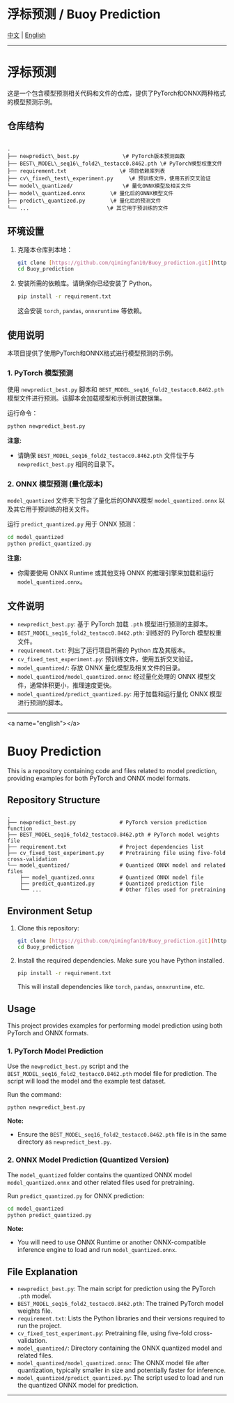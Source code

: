 # 浮标预测 / Buoy Prediction

[中文](#中文) | [English](#english)

---

<a name="中文"></a>
# 浮标预测

这是一个包含模型预测相关代码和文件的仓库，提供了PyTorch和ONNX两种格式的模型预测示例。

## 仓库结构

```

.
├── newpredict\_best.py              \# PyTorch版本预测函数
├── BEST\_MODEL\_seq16\_fold2\_testacc0.8462.pth \# PyTorch模型权重文件
├── requirement.txt                 \# 项目依赖库列表
├── cv\_fixed\_test\_experiment.py     \# 预训练文件，使用五折交叉验证
└── model\_quantized/                \# 量化ONNX模型及相关文件
├── model\_quantized.onnx        \# 量化后的ONNX模型文件
├── predict\_quantized.py        \# 量化后的预测文件
└── ...                         \# 其它用于预训练的文件

````

## 环境设置

1.  克隆本仓库到本地：
    ```bash
    git clone [https://github.com/qimingfan10/Buoy_prediction.git](https://github.com/qimingfan10/Buoy_prediction.git)
    cd Buoy_prediction
    ```
2.  安装所需的依赖库。请确保你已经安装了 Python。
    ```bash
    pip install -r requirement.txt
    ```
    这会安装 `torch`, `pandas`, `onnxruntime` 等依赖。

## 使用说明

本项目提供了使用PyTorch和ONNX格式进行模型预测的示例。

### 1. PyTorch 模型预测

使用 `newpredict_best.py` 脚本和 `BEST_MODEL_seq16_fold2_testacc0.8462.pth` 模型文件进行预测。该脚本会加载模型和示例测试数据集。

运行命令：

```bash
python newpredict_best.py
````

**注意:**

  * 请确保 `BEST_MODEL_seq16_fold2_testacc0.8462.pth` 文件位于与 `newpredict_best.py` 相同的目录下。

### 2\. ONNX 模型预测 (量化版本)

`model_quantized` 文件夹下包含了量化后的ONNX模型 `model_quantized.onnx` 以及其它用于预训练的相关文件。

运行 `predict_quantized.py` 用于 ONNX 预测：

```bash
cd model_quantized
python predict_quantized.py
```

**注意:**

  * 你需要使用 ONNX Runtime 或其他支持 ONNX 的推理引擎来加载和运行 `model_quantized.onnx`。

## 文件说明

  * `newpredict_best.py`: 基于 PyTorch 加载 `.pth` 模型进行预测的主脚本。
  * `BEST_MODEL_seq16_fold2_testacc0.8462.pth`: 训练好的 PyTorch 模型权重文件。
  * `requirement.txt`: 列出了运行项目所需的 Python 库及其版本。
  * `cv_fixed_test_experiment.py`: 预训练文件，使用五折交叉验证。
  * `model_quantized/`: 存放 ONNX 量化模型及相关文件的目录。
  * `model_quantized/model_quantized.onnx`: 经过量化处理的 ONNX 模型文件，通常体积更小，推理速度更快。
  * `model_quantized/predict_quantized.py`: 用于加载和运行量化 ONNX 模型进行预测的脚本。

-----

\<a name="english"\>\</a\>

# Buoy Prediction

This is a repository containing code and files related to model prediction, providing examples for both PyTorch and ONNX model formats.

## Repository Structure

```
.
├── newpredict_best.py              # PyTorch version prediction function
├── BEST_MODEL_seq16_fold2_testacc0.8462.pth # PyTorch model weights file
├── requirement.txt                 # Project dependencies list
├── cv_fixed_test_experiment.py     # Pretraining file using five-fold cross-validation
└── model_quantized/                # Quantized ONNX model and related files
    ├── model_quantized.onnx        # Quantized ONNX model file
    ├── predict_quantized.py        # Quantized prediction file
    └── ...                         # Other files used for pretraining
```

## Environment Setup

1.  Clone this repository:
    ```bash
    git clone [https://github.com/qimingfan10/Buoy_prediction.git](https://github.com/qimingfan10/Buoy_prediction.git)
    cd Buoy_prediction
    ```
2.  Install the required dependencies. Make sure you have Python installed.
    ```bash
    pip install -r requirement.txt
    ```
    This will install dependencies like `torch`, `pandas`, `onnxruntime`, etc.

## Usage

This project provides examples for performing model prediction using both PyTorch and ONNX formats.

### 1\. PyTorch Model Prediction

Use the `newpredict_best.py` script and the `BEST_MODEL_seq16_fold2_testacc0.8462.pth` model file for prediction. The script will load the model and the example test dataset.

Run the command:

```bash
python newpredict_best.py
```

**Note:**

  * Ensure the `BEST_MODEL_seq16_fold2_testacc0.8462.pth` file is in the same directory as `newpredict_best.py`.

### 2\. ONNX Model Prediction (Quantized Version)

The `model_quantized` folder contains the quantized ONNX model `model_quantized.onnx` and other related files used for pretraining.

Run `predict_quantized.py` for ONNX prediction:

```bash
cd model_quantized
python predict_quantized.py
```

**Note:**

  * You will need to use ONNX Runtime or another ONNX-compatible inference engine to load and run `model_quantized.onnx`.

## File Explanation

  * `newpredict_best.py`: The main script for prediction using the PyTorch `.pth` model.
  * `BEST_MODEL_seq16_fold2_testacc0.8462.pth`: The trained PyTorch model weights file.
  * `requirement.txt`: Lists the Python libraries and their versions required to run the project.
  * `cv_fixed_test_experiment.py`: Pretraining file, using five-fold cross-validation.
  * `model_quantized/`: Directory containing the ONNX quantized model and related files.
  * `model_quantized/model_quantized.onnx`: The ONNX model file after quantization, typically smaller in size and potentially faster for inference.
  * `model_quantized/predict_quantized.py`: The script used to load and run the quantized ONNX model for prediction.

-----
